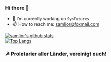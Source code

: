 ### Hi there 👋

- 🔭 I’m currently working on `SynFutures`
- 📫 How to reach me: samlior@foxmail.com

[![samlior's github stats](https://github-readme-stats.vercel.app/api?username=samlior&count_private=true&show_icons=true)](https://github.com/samlior)
<br>
[![Top Langs](https://github-readme-stats.vercel.app/api/top-langs/?username=samlior&layout=compact)](https://github.com/samlior)

### ☭ Proletarier aller Länder, vereinigt euch!
